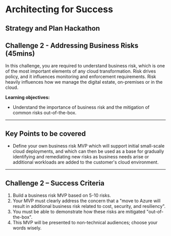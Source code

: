 # Architecting for Success

## Strategy and Plan Hackathon

## Challenge 2 - Addressing Business Risks (45mins)

In this challenge, you are required to understand business risk, which is one of the most important elements of any cloud transformation. Risk drives policy, and it influences monitoring and enforcement requirements. Risk heavily influences how we manage the digital estate, on-premises or in the cloud.

**Learning objectives:**

- Understand the importance of business risk and the mitigation of common risks out-of-the-box.

---

## Key Points to be covered

- Define your own business risk MVP which will support initial small-scale cloud deployments, and which can then be used as a base for gradually identifying and remediating new risks as business needs arise or additional workloads are added to the customer's cloud environment.

---

## Challenge 2 – Success Criteria

1. Build a business risk MVP based on 5-10 risks.
2. Your MVP must clearly address the concern that a "move to Azure will result in additional business risk related to cost, security, and resiliency".
3. You must be able to demonstrate how these risks are mitigated "out-of-the-box".
4. This MVP will be presented to non-technical audiences; choose your words wisely.
